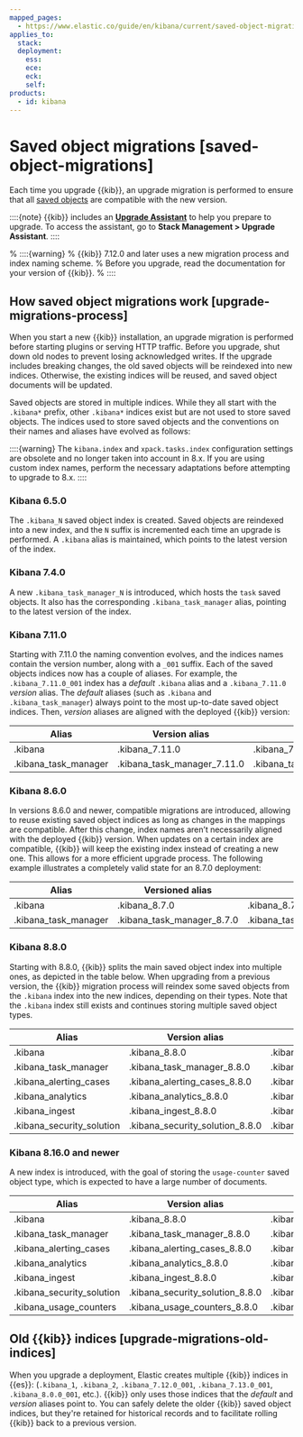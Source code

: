 ```yaml
---
mapped_pages:
  - https://www.elastic.co/guide/en/kibana/current/saved-object-migrations.html
applies_to:
  stack:
  deployment:
    ess:
    ece:
    eck:
    self:
products:
  - id: kibana
---
```


# Saved object migrations [saved-object-migrations]

Each time you upgrade {{kib}}, an upgrade migration is performed to ensure that all [saved objects](/explore-analyze/find-and-organize/saved-objects.md) are compatible with the new version.

::::{note}
{{kib}} includes an [**Upgrade Assistant**](../prepare-to-upgrade/upgrade-assistant.md) to help you prepare to upgrade. To access the assistant, go to **Stack Management > Upgrade Assistant**.
::::


% ::::{warning}
% {{kib}} 7.12.0 and later uses a new migration process and index naming scheme. % Before you upgrade, read the documentation for your version of {{kib}}.
% ::::

## How saved object migrations work [upgrade-migrations-process]

When you start a new {{kib}} installation, an upgrade migration is performed before starting plugins or serving HTTP traffic. Before you upgrade, shut down old nodes to prevent losing acknowledged writes.
If the upgrade includes breaking changes, the old saved objects will be reindexed into new indices. Otherwise, the existing indices will be reused, and saved object documents will be updated.

Saved objects are stored in multiple indices. While they all start with the `.kibana*` prefix, other `.kibana*` indices exist but are not used to store saved objects.
The indices used to store saved objects and the conventions on their names and aliases have evolved as follows:

::::{warning} 
The `kibana.index` and `xpack.tasks.index` configuration settings are obsolete and no longer taken into account in 8.x. If you are using custom index names, perform the necessary adaptations before attempting to upgrade to 8.x.
::::

### Kibana 6.5.0

The `.kibana_N` saved object index is created. Saved objects are reindexed into a new index, and the `N` suffix is incremented each time an upgrade is performed. A `.kibana` alias is maintained, which points to the latest version of the index.

### Kibana 7.4.0

A new `.kibana_task_manager_N` is introduced, which hosts the `task` saved objects. It also has the corresponding `.kibana_task_manager` alias, pointing to the latest version of the index.

### Kibana 7.11.0

Starting with 7.11.0 the naming convention evolves, and the indices names contain the version number, along with a `_001` suffix.
Each of the saved objects indices now has a couple of aliases. For example, the `.kibana_7.11.0_001` index has a *default* `.kibana` alias and a `.kibana_7.11.0` *version* alias. The *default* aliases (such as `.kibana` and `.kibana_task_manager`) always point to the most up-to-date saved object indices. Then, *version* aliases are aligned with the deployed {{kib}} version:

| Alias | Version alias | Index name |
| --- | --- | --- |
| .kibana | .kibana_7.11.0 | .kibana_7.11.0_001 |
| .kibana_task_manager | .kibana_task_manager_7.11.0 | .kibana_task_manager_7.11.0_001 |

### Kibana 8.6.0

In versions 8.6.0 and newer, compatible migrations are introduced, allowing to reuse existing saved object indices as long as changes in the mappings are compatible. After this change, index names aren’t necessarily aligned with the deployed {{kib}} version. When updates on a certain index are compatible, {{kib}} will keep the existing index instead of creating a new one. This allows for a more efficient upgrade process. The following example illustrates a completely valid state for an 8.7.0 deployment:

| Alias | Versioned alias | Index name |
| --- | --- | --- |
| .kibana | .kibana_8.7.0 | .kibana_8.7.0_001 |
| .kibana_task_manager | .kibana_task_manager_8.7.0 | .kibana_task_manager_7.17.0_001 |

### Kibana 8.8.0

Starting with 8.8.0, {{kib}} splits the main saved object index into multiple ones, as depicted in the table below. When upgrading from a previous version, the {{kib}} migration process will reindex some saved objects from the `.kibana` index into the new indices, depending on their types. Note that the `.kibana` index still exists and continues storing multiple saved object types.

| Alias | Version alias | Index name |
| --- | --- | --- |
| .kibana | .kibana_8.8.0 | .kibana_8.8.0_001 |
| .kibana_task_manager | .kibana_task_manager_8.8.0 | .kibana_task_manager_7.17.0_001 |
| .kibana_alerting_cases | .kibana_alerting_cases_8.8.0 | .kibana_alerting_cases_8.8.0_001 |
| .kibana_analytics | .kibana_analytics_8.8.0 | .kibana_analytics_8.8.0_001 |
| .kibana_ingest | .kibana_ingest_8.8.0 | .kibana_ingest_8.8.0_001 |
| .kibana_security_solution | .kibana_security_solution_8.8.0 | .kibana_security_solution_8.8.0_001 |

### Kibana 8.16.0 and newer

A new index is introduced, with the goal of storing the `usage-counter` saved object type, which is expected to have a large number of documents.

| Alias | Version alias | Index name |
| --- | --- | --- |
| .kibana | .kibana_8.8.0 | .kibana_8.8.0_001 |
| .kibana_task_manager | .kibana_task_manager_8.8.0 | .kibana_task_manager_7.17.0_001 |
| .kibana_alerting_cases | .kibana_alerting_cases_8.8.0 | .kibana_alerting_cases_8.8.0_001 |
| .kibana_analytics | .kibana_analytics_8.8.0 | .kibana_analytics_8.8.0_001 |
| .kibana_ingest | .kibana_ingest_8.8.0 | .kibana_ingest_8.8.0_001 |
| .kibana_security_solution | .kibana_security_solution_8.8.0 | .kibana_security_solution_8.8.0_001 |
| .kibana_usage_counters | .kibana_usage_counters_8.8.0 | .kibana_usage_counters_8.8.0_001 |


## Old {{kib}} indices [upgrade-migrations-old-indices]

When you upgrade a deployment, Elastic creates multiple {{kib}} indices in {{es}}: (`.kibana_1`, `.kibana_2`, `.kibana_7.12.0_001`, `.kibana_7.13.0_001`, `.kibana_8.0.0_001`, etc.). {{kib}} only uses those indices that the *default* and *version* aliases point to. You can safely delete the older {{kib}} saved object indices, but they're retained for historical records and to facilitate rolling {{kib}} back to a previous version.
